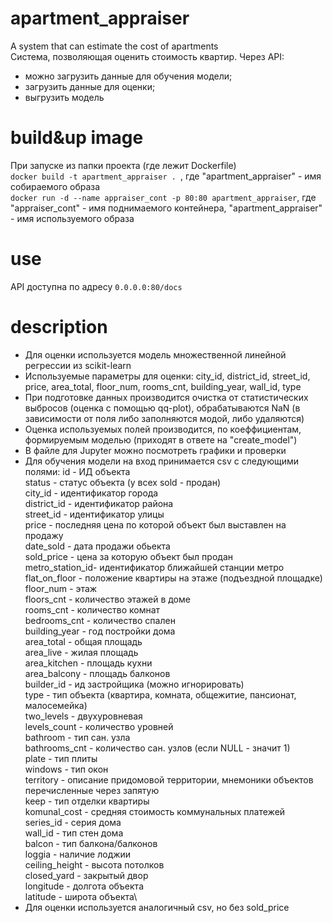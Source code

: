 # apartment_appraiser
A system that can estimate the cost of apartments\
Система, позволяющая оценить стоимость квартир.
Через API:
- можно загрузить данные для обучения модели;
- загрузить данные для оценки;
- выгрузить модель


# build&up image
При запуске из папки проекта (где лежит Dockerfile)\
```docker build -t apartment_appraiser . ```, где "apartment_appraiser" - имя собираемого образа\
```docker run -d --name appraiser_cont -p 80:80 apartment_appraiser```, где "appraiser_cont" - имя поднимаемого контейнера, "apartment_appraiser" - имя используемого образа

# use
API доступна по адресу ```0.0.0.0:80/docs```

# description
- Для оценки используется модель множественной линейной регрессии из scikit-learn
- Используемые параметры для оценки: city_id, district_id, street_id, price, area_total, floor_num, rooms_cnt, building_year, wall_id, type
- При подготовке данных производится очистка от статистических выбросов (оценка с помощью qq-plot), обрабатываются NaN (в зависимости от поля либо заполняются модой, либо удаляются)
- Оценка используемых полей производится, по коеффициентам, формируемым моделью (приходят в ответе на "create_model")
- В файле для Jupyter можно посмотреть графики и проверки
- Для обучения модели на вход принимается csv с следующими полями: 
id              - ИД объекта\
status          - статус объекта (у всех sold - продан)\
city_id         - идентификатор города\
district_id     - идентификатор района\
street_id       - идентификатор улицы\
price           - последняя цена по которой объект был выставлен на продажу\
date_sold       - дата продажи обьекта\
sold_price      - цена за которую объект был продан\
metro_station_id- идентификатор ближайшей станции метро\
flat_on_floor   - положение квартиры на этаже (подъездной площадке)\
floor_num       - этаж\
floors_cnt      - количество этажей в доме\
rooms_cnt       - количество комнат\
bedrooms_cnt    - количество спален\
building_year   - год постройки дома\
area_total      - общая площадь\
area_live       - жилая площадь\
area_kitchen    - площадь кухни\
area_balcony    - площадь балконов\
builder_id      - ид застройщика (можно игнорировать)\
type            - тип объекта (квартира, комната, общежитие, пансионат, малосемейка)\
two_levels      - двухуровневая\
levels_count    - количество уровней\
bathroom        - тип сан. узла\
bathrooms_cnt   - количество сан. узлов (если NULL - значит 1)\
plate           - тип плиты\
windows         - тип окон\
territory       - описание придомовой территории, мнемоники объектов перечисленные через запятую\
keep            - тип отделки квартиры\
komunal_cost    - средняя стоимость коммунальных платежей\
series_id       - серия дома\
wall_id         - тип стен дома\
balcon          - тип балкона/балконов\
loggia          - наличие лоджии\
ceiling_height  - высота потолков\
closed_yard     - закрытый двор\
longitude       - долгота объекта\
latitude        - широта объекта\
- Для оценки используется аналогичный csv, но без sold_price